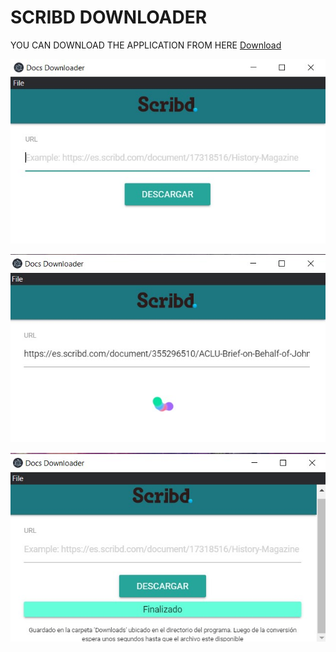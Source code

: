# **SCRIBD DOWNLOADER**

YOU CAN DOWNLOAD THE APPLICATION FROM HERE
[Download](https://drive.google.com/file/d/1uYsorrljOM7uLkiHN_ylX-ao0B0NtSHd/view?usp=sharing)

![1](/images/1.jpg)

![2](/images/2.jpg)

![3](/images/3.jpg)
